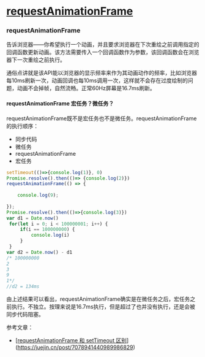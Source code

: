 # [requestAnimationFrame](https://github.com/Twlig/issuesBlog/issues/89)

### requestAnimationFrame

告诉浏览器——你希望执行一个动画，并且要求浏览器在下次重绘之前调用指定的回调函数更新动画。该方法需要传入一个回调函数作为参数，该回调函数会在浏览器下一次重绘之前执行。

通俗点讲就是该API能以浏览器的显示频率来作为其动画动作的频率，比如浏览器每10ms刷新一次，动画回调也每10ms调用一次，这样就不会存在过度绘制的问题，动画不会掉帧，自然流畅。正常60Hz屏幕是16.7ms刷新。



#### requestAnimationFrame 宏任务？微任务？

requestAnimationFrame既不是宏任务也不是微任务。requestAnimationFrame的执行顺序：

- 同步代码
- 微任务
- requestAnimationFrame
- 宏任务

```javascript
setTimeout(()=>{console.log(1)}, 0)
Promise.resolve().then(()=> {console.log(2)})
requestAnimationFrame(() => {
 
    console.log(9);
 
});
Promise.resolve().then(()=>{console.log(3)})
var d1 = Date.now()
 for(let i = 0; i < 100000001; i++) {
     if(i == 100000000) {
         console.log(i)
     }
 }
var d2 = Date.now() - d1
/* 100000000
2
3
9
1*/
//d2 = 134ms
```

由上述结果可以看出，requestAnimationFrame确实是在微任务之后，宏任务之前执行。不独立。按理来说是16.7ms执行，但是超过了也并没有执行，还是会被同步代码阻塞。



参考文章：

- [[requestAnimationFrame 和 setTimeout 区别](https://juejin.cn/post/7078941440989986829)](https://juejin.cn/post/7078941440989986829)